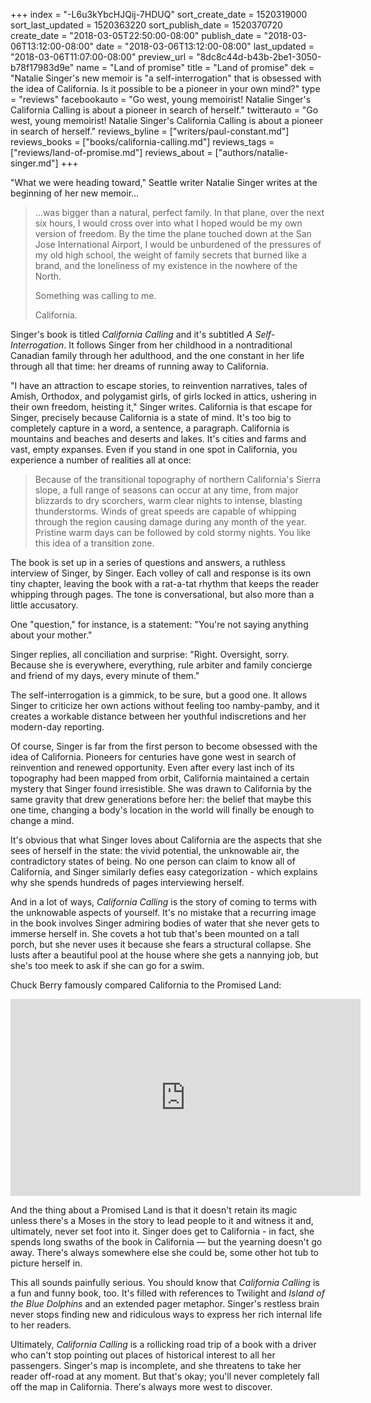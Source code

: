 +++
index = "-L6u3kYbcHJQij-7HDUQ"
sort_create_date = 1520319000
sort_last_updated = 1520363220
sort_publish_date = 1520370720
create_date = "2018-03-05T22:50:00-08:00"
publish_date = "2018-03-06T13:12:00-08:00"
date = "2018-03-06T13:12:00-08:00"
last_updated = "2018-03-06T11:07:00-08:00"
preview_url = "8dc8c44d-b43b-2be1-3050-b78f17983d9e"
name = "Land of promise"
title = "Land of promise"
dek = "Natalie Singer's new memoir is \"a self-interrogation\" that is obsessed with the idea of California. Is it possible to be a pioneer in your own mind?"
type = "reviews"
facebookauto = "Go west, young memoirist! Natalie Singer's California Calling is about a pioneer in search of herself."
twitterauto = "Go west, young memoirist! Natalie Singer's California Calling is about a pioneer in search of herself."
reviews_byline = ["writers/paul-constant.md"]
reviews_books = ["books/california-calling.md"]
reviews_tags = ["reviews/land-of-promise.md"]
reviews_about = ["authors/natalie-singer.md"]
+++

"What we were heading toward," Seattle writer Natalie Singer writes at the beginning of her new memoir… 

<blockquote><p>…was bigger than a natural, perfect family. In that plane, over the next six hours, I would cross over into what I hoped would be my own version of freedom. By the time the plane touched down at the San Jose International Airport, I would be unburdened of the pressures of my old high school, the weight of family secrets that burned like a brand, and the loneliness of my existence in the nowhere of the North. </p>

<p>Something was calling to me.</p>

<p>California.</p></blockquote>

Singer's book is titled *California Calling* and it's subtitled *A Self-Interrogation*. It follows Singer from her childhood in a nontraditional Canadian family through her adulthood, and the one constant in her life through all that time: her dreams of running away to California.

"I have an attraction to escape stories, to reinvention narratives, tales of Amish, Orthodox, and polygamist girls, of girls locked in attics, ushering in their own freedom, heisting it," Singer writes. California is that escape for Singer, precisely because California is a state of mind. It's too big to completely capture in a word, a sentence, a paragraph. California is mountains and beaches and deserts and lakes. It's cities and farms and vast, empty expanses. Even if you stand in one spot in California, you experience a number of realities all at once:

<blockquote> Because of the transitional topography of northern California's Sierra slope, a full range of seasons can occur at any time, from major blizzards to dry scorchers, warm clear nights to intense, blasting thunderstorms. Winds of great speeds are capable of whipping through the region causing damage during any month of the year. Pristine warm days can be followed by cold stormy nights. You like this idea of a transition zone.</blockquote>

The book is set up in a series of questions and answers, a ruthless interview of Singer, by Singer. Each volley of call and response is its own tiny chapter, leaving the book with a rat-a-tat rhythm that keeps the reader whipping through pages. The tone is conversational, but also more than a little accusatory. 

One "question," for instance, is a statement: "You're not saying anything about your mother."

Singer replies, all conciliation and surprise: "Right. Oversight, sorry. Because she is everywhere, everything, rule arbiter and family concierge and friend of my days, every minute of them."

The self-interrogation is a gimmick, to be sure, but a good one. It allows Singer to criticize her own actions without feeling too namby-pamby, and it creates a workable distance between her youthful indiscretions and her modern-day reporting.

Of course, Singer is far from the first person to become obsessed with the idea of California. Pioneers for centuries have gone west in search of reinvention and renewed opportunity. Even after every last inch of its topography had been mapped from orbit, California maintained a certain mystery that Singer found irresistible. She was drawn to California by the same gravity that drew generations before her: the belief that maybe this one time, changing a body's location in the world will finally be enough to change a mind.

It's obvious that what Singer loves about California are the aspects that she sees of herself in the state: the vivid potential, the unknowable air, the contradictory states of being. No one person can claim to know all of California, and Singer similarly defies easy categorization - which explains why she spends hundreds of pages interviewing herself.

And in a lot of ways, *California Calling* is the story of coming to terms with the unknowable aspects of yourself. It's no mistake that a recurring image in the book involves Singer admiring bodies of water that she never gets to immerse herself in. She covets a hot tub that's been mounted on a tall porch, but she never uses it because she fears a structural collapse. She lusts after a beautiful pool at the house where she gets a nannying job, but she's too meek to ask if she can go for a swim. 

Chuck Berry famously compared California to the Promised Land:

<iframe width="560" height="315" src="https://www.youtube.com/embed/cK6MElklfvM" frameborder="0" allow="autoplay; encrypted-media" allowfullscreen></iframe>

And the thing about a Promised Land is that it doesn't retain its magic unless there's a Moses in the story to lead people to it and witness it and, ultimately, never set foot into it. Singer does get to California - in fact, she spends long swaths of the book in California — but the yearning doesn't go away. There's always somewhere else she could be, some other hot tub to picture herself in.

This all sounds painfully serious. You should know that *California Calling* is a fun and funny book, too. It's filled with references to Twilight and *Island of the Blue Dolphins* and an extended pager metaphor. Singer's restless brain never stops finding new and ridiculous ways to express her rich internal life to her readers. 

Ultimately, *California Calling* is a rollicking road trip of a book with a driver who can't stop pointing out places of historical interest to all her passengers. Singer's map is incomplete, and she threatens to take her reader off-road at any moment. But that's okay; you'll never completely fall off the map in California. There's always more west to discover.
